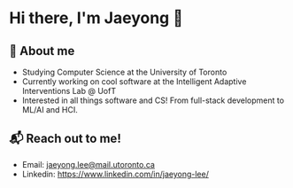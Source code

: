 # Hi there, I'm Jaeyong 👋

<!--
**jaeyonglee3/jaeyonglee3** is a ✨ _special_ ✨ repository because its `README.md` (this file) appears on your GitHub profile.

Here are some ideas to get you started:

- 🔭 I’m currently working on ...
- 🌱 I’m currently learning ...
- 👯 I’m looking to collaborate on ...
- 🤔 I’m looking for help with ...
- 💬 Ask me about ...
- 📫 How to reach me: ...
- 😄 Pronouns: ...
- ⚡ Fun fact: ...
-->

## 🌱 About me 
- Studying Computer Science at the University of Toronto
- Currently working on cool software at the Intelligent Adaptive Interventions Lab @ UofT
- Interested in all things software and CS! From full-stack development to ML/AI and HCI.

## 📬 Reach out to me! 
- Email: jaeyong.lee@mail.utoronto.ca
- Linkedin: https://www.linkedin.com/in/jaeyong-lee/
